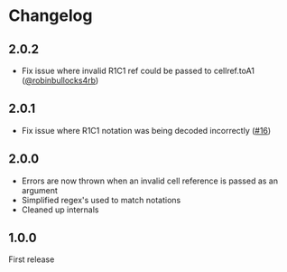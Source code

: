 # Changelog

## 2.0.2

- Fix issue where invalid R1C1 ref could be passed to cellref.toA1 ([@robinbullocks4rb](https://github.com/robinbullocks4rb))

## 2.0.1

- Fix issue where R1C1 notation was being decoded incorrectly ([#16](https://github.com/mike182uk/cellref/issues/16))

## 2.0.0

- Errors are now thrown when an invalid cell reference is passed as an argument
- Simplified regex's used to match notations
- Cleaned up internals

## 1.0.0

First release
